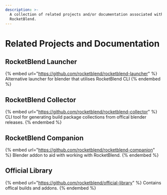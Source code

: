 ```yaml
---
description: >-
  A collection of related projects and/or documentation associated with
  RocketBlend.
---
```


# Related Projects and Documentation

## RocketBlend Launcher

{% embed url="https://github.com/rocketblend/rocketblend-launcher" %}
Alternative launcher for blender that utilises RocketBlend CLI
{% endembed %}

## RocketBlend Collector

{% embed url="https://github.com/rocketblend/rocketblend-collector" %}
CLI tool for generating build package collections from offical blender releases.
{% endembed %}

## RocketBlend Companion

{% embed url="https://github.com/rocketblend/rocketblend-companion" %}
Blender addon to aid with working with RocketBlend.
{% endembed %}

## Official Library

{% embed url="https://github.com/rocketblend/official-library" %}
Contains offical builds and addons.
{% endembed %}
